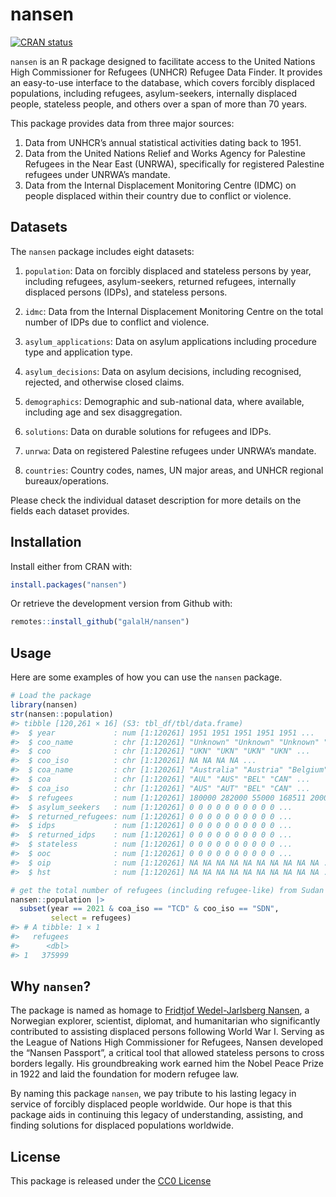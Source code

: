 
# nansen

[![CRAN
status](https://www.r-pkg.org/badges/version/galalh)](https://cran.r-project.org/package=galalh)

`nansen` is an R package designed to facilitate access to the United
Nations High Commissioner for Refugees (UNHCR) Refugee Data Finder. It
provides an easy-to-use interface to the database, which covers forcibly
displaced populations, including refugees, asylum-seekers, internally
displaced people, stateless people, and others over a span of more than
70 years.

This package provides data from three major sources:

1.  Data from UNHCR’s annual statistical activities dating back to 1951.
2.  Data from the United Nations Relief and Works Agency for Palestine
    Refugees in the Near East (UNRWA), specifically for registered
    Palestine refugees under UNRWA’s mandate.
3.  Data from the Internal Displacement Monitoring Centre (IDMC) on
    people displaced within their country due to conflict or violence.

## Datasets

The `nansen` package includes eight datasets:

1.  `population`: Data on forcibly displaced and stateless persons by
    year, including refugees, asylum-seekers, returned refugees,
    internally displaced persons (IDPs), and stateless persons.

2.  `idmc`: Data from the Internal Displacement Monitoring Centre on the
    total number of IDPs due to conflict and violence.

3.  `asylum_applications`: Data on asylum applications including
    procedure type and application type.

4.  `asylum_decisions`: Data on asylum decisions, including recognised,
    rejected, and otherwise closed claims.

5.  `demographics`: Demographic and sub-national data, where available,
    including age and sex disaggregation.

6.  `solutions`: Data on durable solutions for refugees and IDPs.

7.  `unrwa`: Data on registered Palestine refugees under UNRWA’s
    mandate.

8.  `countries`: Country codes, names, UN major areas, and UNHCR
    regional bureaux/operations.

Please check the individual dataset description for more details on the
fields each dataset provides.

## Installation

Install either from CRAN with:

``` r
install.packages("nansen")
```

Or retrieve the development version from Github with:

``` r
remotes::install_github("galalH/nansen")
```

## Usage

Here are some examples of how you can use the `nansen` package.

``` r
# Load the package
library(nansen)
str(nansen::population)
#> tibble [120,261 × 16] (S3: tbl_df/tbl/data.frame)
#>  $ year             : num [1:120261] 1951 1951 1951 1951 1951 ...
#>  $ coo_name         : chr [1:120261] "Unknown" "Unknown" "Unknown" "Unknown" ...
#>  $ coo              : chr [1:120261] "UKN" "UKN" "UKN" "UKN" ...
#>  $ coo_iso          : chr [1:120261] NA NA NA NA ...
#>  $ coa_name         : chr [1:120261] "Australia" "Austria" "Belgium" "Canada" ...
#>  $ coa              : chr [1:120261] "AUL" "AUS" "BEL" "CAN" ...
#>  $ coa_iso          : chr [1:120261] "AUS" "AUT" "BEL" "CAN" ...
#>  $ refugees         : num [1:120261] 180000 282000 55000 168511 2000 ...
#>  $ asylum_seekers   : num [1:120261] 0 0 0 0 0 0 0 0 0 0 ...
#>  $ returned_refugees: num [1:120261] 0 0 0 0 0 0 0 0 0 0 ...
#>  $ idps             : num [1:120261] 0 0 0 0 0 0 0 0 0 0 ...
#>  $ returned_idps    : num [1:120261] 0 0 0 0 0 0 0 0 0 0 ...
#>  $ stateless        : num [1:120261] 0 0 0 0 0 0 0 0 0 0 ...
#>  $ ooc              : num [1:120261] 0 0 0 0 0 0 0 0 0 0 ...
#>  $ oip              : num [1:120261] NA NA NA NA NA NA NA NA NA NA ...
#>  $ hst              : num [1:120261] NA NA NA NA NA NA NA NA NA NA ...

# get the total number of refugees (including refugee-like) from Sudan in Chad in 2021
nansen::population |>
  subset(year == 2021 & coa_iso == "TCD" & coo_iso == "SDN",
         select = refugees)
#> # A tibble: 1 × 1
#>   refugees
#>      <dbl>
#> 1   375999
```

## Why `nansen`?

The package is named as homage to [Fridtjof Wedel-Jarlsberg
Nansen](https://en.wikipedia.org/wiki/Fridtjof_Nansen), a Norwegian
explorer, scientist, diplomat, and humanitarian who significantly
contributed to assisting displaced persons following World War I.
Serving as the League of Nations High Commissioner for Refugees, Nansen
developed the “Nansen Passport”, a critical tool that allowed stateless
persons to cross borders legally. His groundbreaking work earned him the
Nobel Peace Prize in 1922 and laid the foundation for modern refugee
law.

By naming this package `nansen`, we pay tribute to his lasting legacy in
service of forcibly displaced people worldwide. Our hope is that this
package aids in continuing this legacy of understanding, assisting, and
finding solutions for displaced populations worldwide.

## License

This package is released under the [CC0
License](https://creativecommons.org/share-your-work/public-domain/cc0/)
